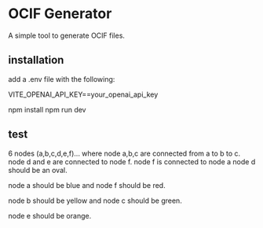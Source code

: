 # OCIF Generator

A simple tool to generate OCIF files.

## installation

add a .env file with the following:

VITE_OPENAI_API_KEY==your_openai_api_key

npm install
npm run dev


## test

6 nodes (a,b,c,d,e,f)... where node a,b,c are connected from a to b to c. node d and e are connected to node f. node f is connected to node a
node d should be an oval.

node a should be blue and node f should be red.

node b should be yellow and node c should be green.

node e should be orange.

